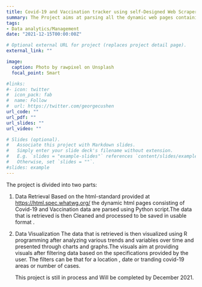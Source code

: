 ```yaml
---
title: Covid-19 and Vaccination tracker using self-Designed Web Scraper
summary: The Project aims at parsing all the dynamic web pages containing Covid-19 data.The collected Covid-19 data is then subjected to cleaning, preparing and processing. The data will later be visualized and presented as an interactive User Interface.
tags:
- Data analytics/Management
date: "2021-12-15T00:00:00Z"

# Optional external URL for project (replaces project detail page).
external_link: ""

image:
  caption: Photo by rawpixel on Unsplash
  focal_point: Smart

#links:
#- icon: twitter
#  icon_pack: fab
#  name: Follow
#  url: https://twitter.com/georgecushen
url_code: ""
url_pdf: ""
url_slides: ""
url_video: ""

# Slides (optional).
#   Associate this project with Markdown slides.
#   Simply enter your slide deck's filename without extension.
#   E.g. `slides = "example-slides"` references `content/slides/example-slides.md`.
#   Otherwise, set `slides = ""`.
#slides: example
---
```


The project is divided into two parts:

1. Data Retrieval
      Based on the html-standard provided at https://html.spec.whatwg.org/ the dynamic html pages consisting of Covid-19 and Vaccination data are parsed using Python script.The data that is retrieved is then Cleaned and processed to be saved in usable format .

2. Data Visualization
    The data that is retrieved is then visualized using R programming after analyzing various trends and variables over time and presented through charts and graphs.The visuals aim at providing visuals after filtering data based on the specifications provided  by the user. The filters can be that for a location , date or  tranding covid-19 areas or number of cases. 
    
    This project is still in process and Will be completed by December 2021.
